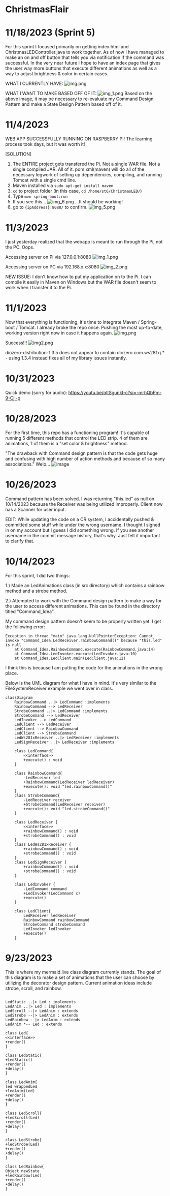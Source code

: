 # ChristmasFlair

# 11/18/2023 (Sprint 5)

For this sprint I focused primarily on getting index.html and ChristmasLEDController.java to work together. As of now I have managed to make an on and off button that tells you via notification if the command was successful. In the very near future I hope to have an index page that gives the user way more buttons that execute different animations as well as a way to adjust brightness & color in certain cases. 

WHAT I CURRENTLY HAVE:
![img.png](img.png)

WHAT I WANT TO MAKE BASED OFF OF IT:
![img_1.png](DESIGN%2Fimg_1.png)
Based on the above image, it may be necessary to re-evaluate my Command Design Pattern and make a State Design Pattern based off of it. 
# 11/4/2023

WEB APP SUCCESSFULLY RUNNING ON RASPBERRY PI! The learning process took days, but it was worth it!

[SOLUTION] 
1. The ENTIRE project gets transfered the Pi. Not a single WAR file. Not a single compiled JAR. All of it. pom.xml(maven) will do all of the necessary legwork of setting up dependencies, compiling, and running Tomcat with a single cmd line.
2. Maven installed via ```sudo apt-get install maven```
3. ```cd``` to project folder (in this case, ```cd /home/st6/ChristmasLED/```)
4. Type ```mvn spring-boot:run```
5. If you see this...
![img_6.png](README_featureChris_log%2Fimg_6.png)
...It should be working!
6. go to ```{ipAddress}:8080/``` to confirm.
![img_5.png](README_featureChris_log%2Fimg_5.png)




# 11/3/2023

I just yesterday realized that the webapp is meant to run through the Pi, not the PC. Oops. 


Accessing server on Pi via 127.0.0.1:8080
![img_1.png](README_featureChris_log%2Fimg.png)

Accessing server on PC via 192.168.x.x:8080
![img_2.png](README_featureChris_log%2Fimg_2.png)

NEW ISSUE: I don't know how to put my application on to the Pi. I can compile it easily in Maven on Windows but the WAR file doesn't seem to work when I transfer it to the Pi. 

# 11/1/2023

Now that everything is functioning, it's time to integrate Maven / Spring-boot / Tomcat. I already broke the repo once. Pushing the most up-to-date, working version right now in case it happens again.
![img.png](README_featureChris_log/img.png)

Success!!!
![img2.png](README_featureChris_log%2Fimg2.png)

diozero-distribution-1.3.5 does not appear to contain diozero.com.ws281xj.* - using 1.3.4 instead fixes all of my library issues instantly.

# 10/31/2023

Quick demo (sorry for audio): https://youtu.be/qltSgunkI-c?si=-mrhQbPm-9-Cjl-p

# 10/28/2023

For the first time, this repo has a functioning program! It's capable of running 5 different methods that control the LED strip. 4 of them are animations, 1 of them is a "set color & brightness" method. 

"The drawback with Command design pattern is that the code gets huge and confusing with high number of action methods and because of so many associations."
Welp...
![image](https://github.com/CLNelson1993/ChristmasFlair/assets/143137154/d55b6da3-465b-46d1-99b2-94995ffaecda)





# 10/26/2023 

Command pattern has been solved. I was returning "this.led" as null on 10/14/2023 because the Receiver was being utilized improperly. Client now has a Scanner for user input. 

EDIT: While updating the code on a CR system, I accidentally pushed & committed some stuff while under the wrong username. I thought I signed in on my account but I guess I did something wrong. If you see another username in the commit message history, that's why. Just felt it important to clarify that.


# 10/14/2023

For this sprint, I did two things: 


1.) Made an LedAnimations class (in src directory) which contains a rainbow method and a strobe method. 


2.) Attempted to work with the Command design pattern to make a way for the user to access different animations. This can be found in the directory titled "Command_Idea".


My command design pattern doesn't seem to be properly written yet. I get the following error:

```
Exception in thread "main" java.lang.NullPointerException: Cannot invoke "Command_Idea.LedReceiver.rainbowCommand()" because "this.led" is null
	at Command_Idea.RainbowCommand.execute(RainbowCommand.java:14)
	at Command_Idea.LedInvoker.execute(LedInvoker.java:10)
	at Command_Idea.LedClient.main(LedClient.java:12)
```
I think this is because I am putting the code for the animations in the wrong place. 

Below is the UML diagram for what I have in mind. It's very similar to the FileSystemReceiver example we went over in class.

```
classDiagram
    RainbowCommand ..|> LedCommand :implements
    RainbowCommand --> LedReceiver
    StrobeCommand ..|> LedCommand :implements
    StrobeCommand --> LedReceiver
    LedInvoker --> LedCommand
    LedClient --> LedReceiver
    LedClient --> RainbowCommand
    LedClient --> StrobeCommand
    LedWs281xReceiver ..|> LedReceiver :implements
    LedSignReceiver ..|> LedReceiver :implements

    class LedCommand{
        <<interface>>
        +execute() : void
    }

    class RainbowCommand{
        -LedReceiver led
        +RainbowCommand(LedReceiver ledReceiver)
        +execute(): void "led.rainbowCommand()"
    }
    class StrobeCommand{
        -LedReceiver receiver
        +StrobeCommand(LedReceiver receiver)
        +execute(): void "led.strobeCommand()"
    }

    class LedReceiver {
        <<interface>>
        +rainbowCommand() : void
        +strobeCommand() : void
    }
    class LedWs281xReceiver {
        +rainbowCommand() : void
        +strobeCommand() : void
    }
    class LedSignReceiver {
        +rainbowCommand() : void
        +strobeCommand() : void
    }

    class LedInvoker {
        -LedCommand command
        +LedInvoker(LedCommand c)
        +execute()
    }

    class LedClient{
        LedReceiver ledReceiver
        RainbowCommand rainbowCommand
        StrobeCommand strobeCommand
        LedInvoker ledInvoker
        +execute()
    } 
```
# 9/23/2023

This is where my mermaid.live class diagram currently stands. The goal of this diagram is to make a set of animations that the user can choose by utilizing the decorator design pattern. Current animation ideas include strobe, scroll, and rainbow.



```classDiagram

LedStatic ..|> Led : implements
LedAnim ..|> Led : implements
LedScroll --|> LedAnim : extends
LedStrobe --|> LedAnim : extends
LedRainbow --|> LedAnim : extends
LedAnim *-- Led : extends

class Led{
<<interface>>
+render()
}

class LedStatic{
+LedStatic()
+render()
+delay()
}

class LedAnim{
led wrappedLed
+ledAnim(Led)
+render()
+delay()
}

class LedScroll{
+ledScroll(Led)
+render()
+delay()
}

class LedStrobe{
+ledStrobe(Led)
+render()
+delay()
}

class LedRainbow{
Object newState
+ledRainbow(Led)
+render()
+delay()
}
```

